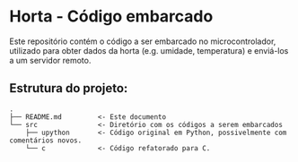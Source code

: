 # Horta - Código embarcado

Este repositório contém o código a ser embarcado no microcontrolador, utilizado para obter dados
da horta (e.g. umidade, temperatura) e enviá-los a um servidor remoto.

## Estrutura do projeto:

    .
    ├── README.md         <- Este documento
    └── src               <- Diretório com os códigos a serem embarcados
        ├── upython       <- Código original em Python, possivelmente com comentários novos.
        └── c             <- Código refatorado para C.

